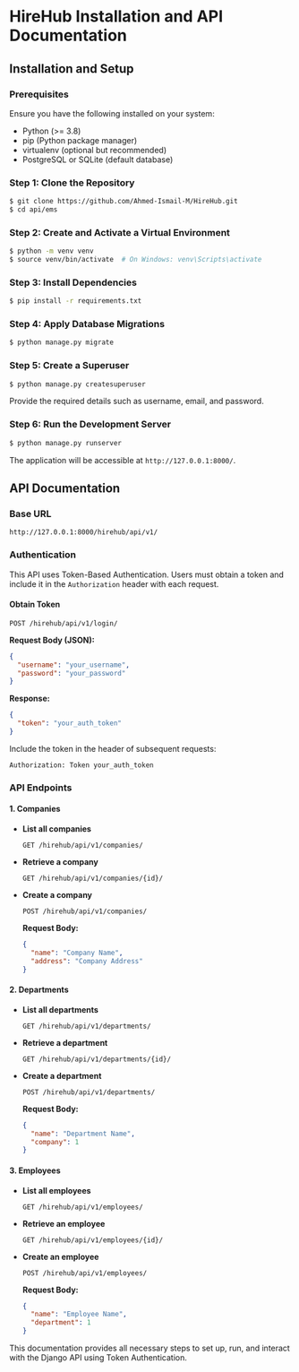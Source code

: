 # HireHub Installation and API Documentation

## Installation and Setup

### Prerequisites
Ensure you have the following installed on your system:
- Python (>= 3.8)
- pip (Python package manager)
- virtualenv (optional but recommended)
- PostgreSQL or SQLite (default database)

### Step 1: Clone the Repository
```bash
$ git clone https://github.com/Ahmed-Ismail-M/HireHub.git
$ cd api/ems
```

### Step 2: Create and Activate a Virtual Environment
```bash
$ python -m venv venv
$ source venv/bin/activate  # On Windows: venv\Scripts\activate
```

### Step 3: Install Dependencies
```bash
$ pip install -r requirements.txt
```

### Step 4: Apply Database Migrations
```bash
$ python manage.py migrate
```

### Step 5: Create a Superuser
```bash
$ python manage.py createsuperuser
```
Provide the required details such as username, email, and password.

### Step 6: Run the Development Server
```bash
$ python manage.py runserver
```
The application will be accessible at `http://127.0.0.1:8000/`.

## API Documentation

### Base URL
```
http://127.0.0.1:8000/hirehub/api/v1/
```

### Authentication
This API uses Token-Based Authentication. Users must obtain a token and include it in the `Authorization` header with each request.

#### Obtain Token
```http
POST /hirehub/api/v1/login/
```
**Request Body (JSON):**
```json
{
  "username": "your_username",
  "password": "your_password"
}
```
**Response:**
```json
{
  "token": "your_auth_token"
}
```
Include the token in the header of subsequent requests:
```
Authorization: Token your_auth_token
```

### API Endpoints

#### 1. Companies
- **List all companies**
  ```http
  GET /hirehub/api/v1/companies/
  ```
- **Retrieve a company**
  ```http
  GET /hirehub/api/v1/companies/{id}/
  ```
- **Create a company**
  ```http
  POST /hirehub/api/v1/companies/
  ```
  **Request Body:**
  ```json
  {
    "name": "Company Name",
    "address": "Company Address"
  }
  ```

#### 2. Departments
- **List all departments**
  ```http
  GET /hirehub/api/v1/departments/
  ```
- **Retrieve a department**
  ```http
  GET /hirehub/api/v1/departments/{id}/
  ```
- **Create a department**
  ```http
  POST /hirehub/api/v1/departments/
  ```
  **Request Body:**
  ```json
  {
    "name": "Department Name",
    "company": 1
  }
  ```

#### 3. Employees
- **List all employees**
  ```http
  GET /hirehub/api/v1/employees/
  ```
- **Retrieve an employee**
  ```http
  GET /hirehub/api/v1/employees/{id}/
  ```
- **Create an employee**
  ```http
  POST /hirehub/api/v1/employees/
  ```
  **Request Body:**
  ```json
  {
    "name": "Employee Name",
    "department": 1
  }
  ```


This documentation provides all necessary steps to set up, run, and interact with the Django API using Token Authentication.

